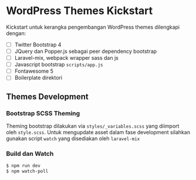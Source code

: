 # WordPress Themes Kickstart

Kickstart untuk kerangka pengembangan WordPress themes dilengkapi dengan:

- [ ] Twitter Bootstrap 4 
- [ ] JQuery dan Popper.js sebagai peer dependency bootstrap
- [ ] Laravel-mix, webpack wrapper sass dan js
- [ ] Javascript bootstrap `scripts/app.js`
- [ ] Fontawesome 5
- [ ] Boilerplate direktori

## Themes Development

### Bootstrap SCSS Theming

Theming bootstrap dilakukan via `styles/_variables.scss` yang diimport oleh `style.scss`. Untuk mengupdate asset dalam fase development silahkan gunakan script `watch` yang disediakan oleh `laravel-mix`

### Build dan Watch

```bash
$ npm run dev
$ npm watch-poll
```
